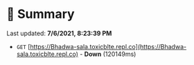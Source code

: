 # 📖 Summary
Last updated: **7/6/2021, 8:23:39 PM**

- `GET` [https://Bhadwa-sala.toxicblte.repl.co](https://Bhadwa-sala.toxicblte.repl.co) - **Down** (120149ms)

